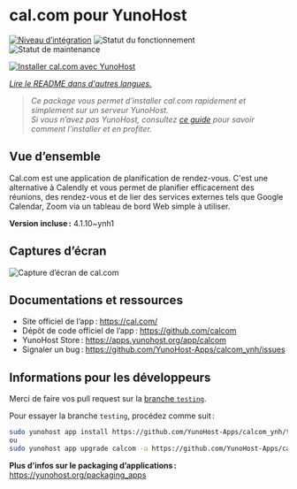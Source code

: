 <!--
Nota bene : ce README est automatiquement généré par <https://github.com/YunoHost/apps/tree/master/tools/readme_generator>
Il NE doit PAS être modifié à la main.
-->

# cal.com pour YunoHost

[![Niveau d’intégration](https://dash.yunohost.org/integration/calcom.svg)](https://dash.yunohost.org/appci/app/calcom) ![Statut du fonctionnement](https://ci-apps.yunohost.org/ci/badges/calcom.status.svg) ![Statut de maintenance](https://ci-apps.yunohost.org/ci/badges/calcom.maintain.svg)

[![Installer cal.com avec YunoHost](https://install-app.yunohost.org/install-with-yunohost.svg)](https://install-app.yunohost.org/?app=calcom)

*[Lire le README dans d'autres langues.](./ALL_README.md)*

> *Ce package vous permet d’installer cal.com rapidement et simplement sur un serveur YunoHost.*  
> *Si vous n’avez pas YunoHost, consultez [ce guide](https://yunohost.org/install) pour savoir comment l’installer et en profiter.*

## Vue d’ensemble

Cal.com est une application de planification de rendez-vous. C'est une alternative à Calendly et vous permet de planifier efficacement des réunions, des rendez-vous et de lier des services externes tels que Google Calendar, Zoom via un tableau de bord Web simple à utiliser.

**Version incluse :** 4.1.10~ynh1

## Captures d’écran

![Capture d’écran de cal.com](./doc/screenshots/example.jpg)

## Documentations et ressources

- Site officiel de l’app : <https://cal.com/>
- Dépôt de code officiel de l’app : <https://github.com/calcom>
- YunoHost Store : <https://apps.yunohost.org/app/calcom>
- Signaler un bug : <https://github.com/YunoHost-Apps/calcom_ynh/issues>

## Informations pour les développeurs

Merci de faire vos pull request sur la [branche `testing`](https://github.com/YunoHost-Apps/calcom_ynh/tree/testing).

Pour essayer la branche `testing`, procédez comme suit :

```bash
sudo yunohost app install https://github.com/YunoHost-Apps/calcom_ynh/tree/testing --debug
ou
sudo yunohost app upgrade calcom -u https://github.com/YunoHost-Apps/calcom_ynh/tree/testing --debug
```

**Plus d’infos sur le packaging d’applications :** <https://yunohost.org/packaging_apps>
